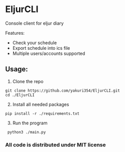 # EljurCLI

Console client for eljur diary

Features:

- Check your schedule
- Export schedule into ics file
- Multiple users/accounts supported

## Usage:

1. Clone the repo

  ```
  git clone https://github.com/yakuri354/EljurCLI.git
  cd ./EljurCLI
  ```

2. Install all needed packages

  ```
  pip install -r ./requirements.txt
  ```

3. Run the program

```
 python3 ./main.py
```

### All code is distributed under MIT license
